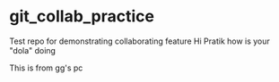 # git_collab_practice
Test repo for demonstrating collaborating feature
Hi Pratik how is your "dola" doing

This is from gg's pc
